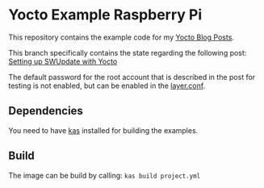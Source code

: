 # Yocto Example Raspberry Pi

This repository contains the example code for my [Yocto Blog Posts](https://www.winterstein.biz/blog-tags/yocto/).

This branch specifically contains the state regarding the following post:
[Setting up SWUpdate with Yocto](https://www.winterstein.biz/blog/yocto-swupdate-local/)

The default password for the root account that is described in the post for testing is not enabled, but can be enabled in the [layer.conf](meta-swupdate-raspberrypi/conf/layer.conf).

## Dependencies

You need to have [kas](https://github.com/siemens/kas) installed for building the examples.

## Build

The image can be build by calling: `kas build project.yml`
